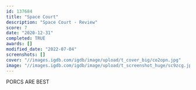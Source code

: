 ```yaml
---
id: 137684
title: "Space Court"
description: "Space Court - Review"
score: 7
date: "2020-12-31"
completed: TRUE
awards: []
modified_date: "2022-07-04"
screenshots: []
cover: "//images.igdb.com/igdb/image/upload/t_cover_big/co2opn.jpg"
image: "//images.igdb.com/igdb/image/upload/t_screenshot_huge/sc9zcg.jpg"
---
```

PORCS ARE BEST